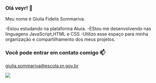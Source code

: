 ### Olá veyr! 👅

Meu nome é Giulia Fidelis Sommariva.

-Estou estudando na plataforma Alura.
-EStou me desenvolvendo nas linguagens JavaScript,HTML e CSS
-Utilizo esse espaço para minha organização e compartilhamento dos meus projetos.


### Você pode entrar em contato comigo 📫

giulia.sommariva@escola.pr.gov.br


![](https://media.tenor.com/IjTH6C-B8IgAAAAd/cockroach-zhongli.gif)
